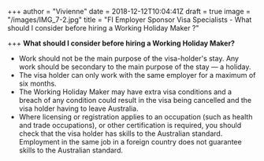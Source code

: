 +++
author = "Vivienne"
date = 2018-12-12T10:04:41Z
draft = true
image = "/images/IMG_7-2.jpg"
title = "FI Employer Sponsor Visa Specialists - What should I consider before hiring a Working Holiday Maker ?"

+++
**What should I consider before hiring a Working Holiday Maker?**

* Work should not be the main purpose of the visa-holder's stay. Any work should be secondary to the main purpose of the stay — a holiday.
* The visa holder can only work with the same employer for a maximum of six months.
* The Working Holiday Maker may have extra visa conditions and a breach of any condition could result in the visa being cancelled and the visa holder having to leave Australia.
* Where licensing or registration applies to an occupation (such as health and trade occupations), or other certification is required, you should check that the visa holder has skills to the Australian standard. Employment in the same job in a foreign country does not guarantee skills to the Australian standard.